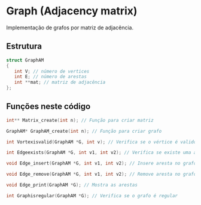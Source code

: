 # Graph (Adjacency matrix)
Implementação de grafos por matriz de adjacência.
## Estrutura
```c
struct GraphAM
{
   int V; // número de vertices
   int E; // número de arestas
   int **mat; // matriz de adjacência
};
```
## Funções neste código
```c
int** Matrix_create(int n); // Função para criar matriz
```
```c
GraphAM* GraphAM_create(int n); // Função para criar grafo
```
```c
int Vortexisvalid(GraphAM *G, int v); // Verifica se o vértice é valido
```
```c
int Edgeexists(GraphAM *G, int v1, int v2); // Verifica se existe uma aresta entre v1 e v2
```
```c
void Edge_insert(GraphAM *G, int v1, int v2); // Insere aresta no grafo
```
```c
void Edge_remove(GraphAM *G, int v1, int v2); // Remove aresta no grafo
```
```c
void Edge_print(GraphAM *G); // Mostra as arestas
```
```c
int Graphisregular(GraphAM *G); // Verifica se o grafo é regular
```

